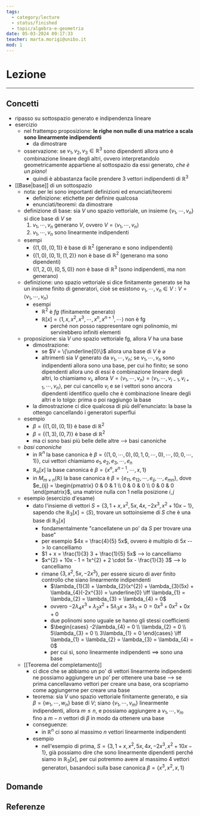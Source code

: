 ```yaml
---
tags:
  - category/lecture
  - status/finished
  - topic/algebra-e-geometria
date: 05-03-2024 09:17:33
teacher: marta.morigi@unibo.it
mod: 1
---
```

# Lezione
---
## Concetti
- ripasso su sottospazio generato e indipendenza lineare
- esercizio
	- nel frattempo proposizione: **le righe non nulle di una matrice a scala sono linearmente indipendenti**
		- da dimostrare
	- osservazione: se $v_{1}, v_{2}, v_{3} \in \mathbb{R}^{3}$ sono dipendenti allora uno è combinazione lineare degli altri, ovvero interpretandolo geometricamente appartiene al sottospazio da essi generato, _che è un piano_!
		- quindi è abbastanza facile prendere 3 vettori indipendenti di $\mathbb{R}^{3}$
- [[Base|base]] di un sottospazio
	- nota: per lei sono importanti definizioni ed enunciati/teoremi
		- definizione: etichette per definire qualcosa
		- enunciati/teoremi: da dimostrare
	- definizione di base: sia $V$ uno spazio vettoriale, un insieme $\{v_{1}, \cdots, v_{n}\}$ si dice base di $V$ se
		1. $v_{1}, \cdots, v_{n}$ generano $V$, ovvero $V = \langle v_{1}, \cdots, v_{n} \rangle$
		2. $v_{1}, \cdots, v_{n}$ sono linearmente indipendenti
	- esempi
		- $\{(1, 0), (0, 1)\}$ è base di $\mathbb{R}^{2}$ (generano e sono indipendenti)
		- $\{(1, 0), (0, 1), (1, 2)\}$ non è base di $\mathbb{R}^{2}$ (generano ma sono dipendenti)
		- $\{(1, 2, 0), (0, 5, 0)\}$ non è base di $\mathbb{R}^{3}$ (sono indipendenti, ma non generano)
	- definizione: uno spazio vettoriale si dice finitamente generato se ha un insieme finito di generatori, cioè se esistono $v_{1}, \cdots, v_{n} \in V: V = \langle v_{1}, \cdots, v_{n} \rangle$
		- esempi
			- $\mathbb{R}^{2}$ è _fg_ (finitamente generato)
			- $\mathbb{R}[x] = \langle 1, x, x^{2}, x^{3}, \cdots, x^{n}, x^{n+1}, \cdots \rangle$ non è fg
				- perché non posso rappresentare ogni polinomio, mi servirebbero infiniti elementi
	- proposizione: sia $V$ uno spazio vettoriale fg, allora $V$ ha una base
		- dimostrazione:
			- se $V = \{\underline{0}\}$ allora una base di $V$ è $\varnothing$
			- altrimenti sia $V$ generato da $v_{1}, \cdots, v_{n}$; se $v_{1}, \cdots, v_{n}$ sono indipendenti allora sono una base, per cui ho finito; se sono dipendenti allora uno di essi è combinazione lineare degli altri, lo chiamiamo $v_{i}$, allora $V = \langle v_{1}, \cdots, v_{n} \rangle = \langle v_{1}, \cdots, v_{i-1}, v_{i+1}, \cdots, v_{n} \rangle$, per cui cancello $v_{i}$ e se i vettori sono ancora dipendenti identifico quello che è combinazione lineare degli altri e lo tolgo: prima o poi raggiungo la base
		- la dimostrazione ci dice qualcosa di più dell'enunciato: la base la ottengo cancellando i generatori superflui
	- esempio
		- $\beta = \{(1, 0), (0, 1)\}$ è base di $\mathbb{R}^{2}$
		- $\beta = \{(1, 3), (0, 7)\}$ è base di $\mathbb{R}^{2}$
		- ma ci sono basi più belle delle altre --> basi canoniche
	- _basi canoniche_
		- in $\mathbb{R}^{n}$ la base canonica è $\beta = \{(1, 0, \cdots, 0), (0, 1, 0, \cdots, 0), \cdots, (0, 0, \cdots, 1)\}$, cui vettori chiamiamo $e_{1}, e_{2}, e_{3}, \cdots, e_{n}$
		- $\mathbb{R}_{n}[x]$ la base canonica è $\beta = \{x^{n}, x^{n-1}, \cdots, x, 1\}$
		- in $M_{m \times n} (\mathbb{R})$ la base canonica è $\beta = \{e_{11}, e_{12}, \cdots, e_{ij}, \cdots, e_{mn}\}$, dove $e_{ij} = \begin{pmatrix} 0 & 0 & 1 \\ 0 & 0 & 0 \\ 0 & 0 & 0 \end{pmatrix}$, una matrice nulla con 1 nella posizione $i,j$
	- esempio (esercizio d'esame)
		- dato l'insieme di vettori $S = \{3, 1+x, x^{2}, 5x, 4x, -2x^{3}, x^{2}+10x-1\}$, sapendo che $\mathbb{R}_{3}[x] = \langle S \rangle$, trovare un sottoinsieme di $S$ che è una base di $\mathbb{R}_{3}[x]$
			- fondamentalmente "cancellatene un po' da $S$ per trovare una base"
			- per esempio $4x = \frac{4}{5} 5x$, ovvero è multiplo di $5x$ --> lo cancelliamo
			- $1 + x = \frac{1}{3} 3 + \frac{1}{5} 5x$ --> lo cancelliamo
			- $x^{2} + 10x - 1 = 1x^{2} + 2 \cdot 5x - \frac{1}{3} 3$ --> lo cancelliamo
			- rimane $\{3, x^{2}, 5x, -2x^{3}\}$, per essere sicuro di aver finito controllo che siano linearmente indipendenti
				- $\lambda_{1}(3) + \lambda_{2}(x^{2}) + \lambda_{3}(5x) + \lambda_{4}(-2x^{3}) = \underline{0} \iff \lambda_{1} = \lambda_{2} = \lambda_{3} = \lambda_{4} = 0$
				- ovvero $-2\lambda_{4}x^{3} + \lambda_{2}x^{2} + 5\lambda_{3}x + 3\lambda_{1} = 0 = 0x^{3} + 0x^{2} + 0x + 0$
				- due polinomi sono uguale se hanno gli stessi coefficienti
				- $\begin{cases} -2\lambda_{4} = 0 \\ \lambda_{2} = 0 \\ 5\lambda_{3} = 0 \\ 3\lambda_{1} = 0 \end{cases} \iff \lambda_{1} = \lambda_{2} = \lambda_{3} = \lambda_{4} = 0$
				- per cui sì, sono linearmente indipendenti $\implies$ sono una base
	- [[Teorema del completamento]]
		- ci dice che se abbiamo un po' di vettori linearmente indipendenti ne possiamo aggiungere un po' per ottenere una base --> se prima cancellavamo vettori per creare una base, ora scopriamo come aggiungerne per creare una base
		- teorema: sia $V$ uno spazio vettoriale finitamente generato, e sia $\beta = \{w_{1}, \cdots, w_{n}\}$ base di $V$; siano $\{v_{1}, \cdots, v_{m}\}$ linearmente indipendenti, allora $m \leq n$, e possiamo aggiungere a $v_{1}, \cdots, v_{m}$ fino a $m-n$ vettori di $\beta$ in modo da ottenere una base
		- conseguenze:
			- in $\mathbb{R}^{n}$ ci sono al massimo $n$ vettori linearmente indipendenti
		- esempio
			- nell'esempio di prima, $S = \{3, 1+x, x^{2}, 5x, 4x, -2x^{3}, x^{2}+10x-1\}$, già possiamo dire che sono linearmente dipendenti perché siamo in $\mathbb{R}_{3}[x]$, per cui potremmo avere al massimo 4 vettori generatori, basandoci sulla base canonica $\beta = \{x^{3}, x^{2}, x, 1\}$

## Domande

## Referenze
